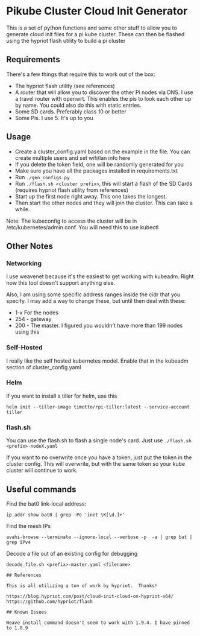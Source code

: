 # Pikube Cluster Cloud Init Generator

This is a set of python functions and some other stuff to allow you to generate cloud init files for a pi kube cluster.  These can then be flashed using the hypriot flash utility to build a pi cluster

## Requirements

There's a few things that require this to work out of the box:

* The hypriot flash utility (see references)
* A router that will allow you to discover the other Pi nodes via DNS.  I use a travel router with openwrt.  This enables the pis to look each other up by name.  You could also do this with static entries.
* Some SD cards.  Preferably class 10 or better
* Some Pis.  I use 5.  It's up to you

## Usage

* Create a cluster_config.yaml based on the example in the file.  You can create multiple users and set wifi/lan info here
* If you delete the token field, one will be randomly generated for you
* Make sure you have all the packages installed in requirements.txt
* Run `./gen_configs.py`
* Run `./flash.sh <cluster prefix>`, this will start a flash of the SD Cards (requires hypriot flash utility from references)
* Start up the first node right away.  This one takes the longest.
* Then start the other nodes and they will join the cluster.  This can take a while.

Note: The kubeconfig to access the cluster will be in /etc/kubernetes/admin.conf.  You will need this to use kubectl

## Other Notes

### Networking

I use weavenet because it's the easiest to get working with kubeadm.  Right now this tool doesn't support anything else.

Also, I am using some specific address ranges inside the cidr that you specify.  I may add a way to change these, but until then deal with these:

* 1-x For the nodes
* 254 - gateway
* 200 - The master.  I figured you wouldn't have more than 199 nodes using this

### Self-Hosted

I really like the self hosted kubernetes model.  Enable that in the kubeadm section of cluster_config.yaml

### Helm

If you want to install a tiller for helm, use this

```
helm init --tiller-image timotto/rpi-tiller:latest --service-account tiller
```

### flash.sh

You can use the flash.sh to flash a single node's card.  Just use `./flash.sh <prefix>-nodeX.yaml`

If you want to no overwrite once you have a token, just put the token in the cluster config.  This will overwrite, but with the same token so your kube cluster will continue to work.

## Useful commands

Find the bat0 link-local address:

```
ip addr show bat0 | grep -Po 'inet \K[\d.]+'
```

Find the mesh IPs
```
avahi-browse --terminate --ignore-local --verbose -p  -a | grep bat | grep IPv4
```

Decode a file out of an existing config for debugging
```
decode_file.sh <prefix>-master.yaml <filename>

## References

This is all utilizing a ton of work by hypriot.  Thanks!

https://blog.hypriot.com/post/cloud-init-cloud-on-hypriot-x64/
https://github.com/hypriot/flash

## Known Issues

Weave install command doesn't seem to work with 1.9.4. I have pinned to 1.8.9
